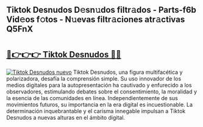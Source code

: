 ## Tiktok Desnudos D𝚎sn𝚞dos filtr𝚊dos - Parts-f6b Vid𝚎os f𝚘tos - N𝚞evas filtr𝚊ciones atr𝚊ctivas Q5FnX

# <h2><a href="http://mbdry4.tromn.icu/?c=Tiktok+Desnudos">🔗👉👉👉 Tiktok Desnudos 🔗🔗</a></h2>

[![Tiktok Desnudos nuevo](https://i.imgur.com/pEAQMta.gif)](http://mbdry4.tromn.icu/?c=Tiktok+Desnudos)
Tiktok Desnudos, una figura multifacética y polarizadora, desafía la comprensión simple. Su uso innovador de los medios digitales para la autopresentación ha cautivado y enfurecido a los observadores, estimulando debates sobre el consentimiento, la moralidad y la esencia de las comunidades en línea. Independientemente de sus movimientos futuros, su importancia en la era digital es incuestionable. La determinación inquebrantable y el carisma innegable impulsan a Tiktok Desnudos a nuevas alturas en el ámbito digital.
